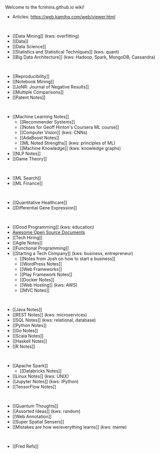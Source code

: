 Welcome to the fcrimins.github.io wiki!

* Articles: https://web.kamihq.com/web/viewer.html

<br>

* [[Data Mining]] (kws: overfitting)
* [[Data]]
* [[Data Science]]
* [[Statistics and Statistical Techniques]] (kws: quant)
* [[Big Data Architecture]] (kws: Hadoop, Spark, MongoDB, Cassandra)

<br>

- [[Reproducibility]]
- [[Notebook Mining]]
- [[JoNR: Journal of Negative Results]]
- [[Multiple Comparisons]]
- [[Patent Notes]]

<br>

- [[Machine Learning Notes]]
  - [[Recommender Systems]]
  - [[Notes for Geoff Hinton's Coursera ML course]]
  - [[Computer Vision]] (kws: CNNs)
  - [[AdaBoost Notes]]
  - [[ML Noted Strengths]] (kws: principles of ML)
  - [[Machine Knowledge]] (kws: knowledge graphs)
- [[NLP Notes]]
- [[Game Theory]]

<br>

- [[ML Search]]
- [[ML Finance]]

<br>

- [[Quantitative Healthcare]]
- [[Differential Gene Expression]]

<br>

- [[Good Programming]] (kws: education)
- [Awesome Open Source Documents](https://github.com/nacyot/awesome-opensource-documents)
- [[Tech Hiring]]
- [[Agile Notes]]
- [[Functional Programming]]
- [[Starting a Tech Company]] (kws: business, entrepreneur)
  - [[Notes from Josh on how to start a business]]
  - [[WordPress Notes]]
  - [[Web Frameworks]]
  - [[Play Framework Notes]]
  - [[Docker Notes]]
  - [[Web Hosting]] (kws: AWS)
  - [[MVC Notes]]

<br>

- [[Java Notes]]
- [[REST Notes]] (kws: microservices)
- [[SQL Notes]] (kws: relational, database)
- [[Python Notes]]
- [[Go Notes]]
- [[Scala Notes]]
- [[Haskell Notes]]
- [[R Notes]]

<br>

- [[Apache Spark]]
  - [[Databricks Notes]]
- [[Linux Notes]] (kws: UNIX)
- [[Jupyter Notes]] (kws: IPython)
- [[TensorFlow Notes]]

<br>

- [[Quantum Thoughts]]
- [[Assorted Ideas]] (kws: random)
- [[Web Annotation]]
- [[Super Spatial Sensers]]
- [[Mistakes are how we/everything learns]] (kws: meme)

<br>

- [[Fred Refs]]